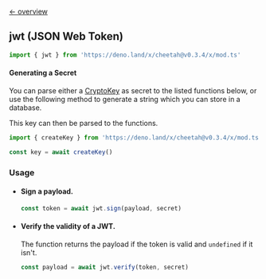 [← overview](https://github.com/azurystudio/cheetah/blob/dev/guide/index.md)

## jwt (JSON Web Token)

```ts
import { jwt } from 'https://deno.land/x/cheetah@v0.3.4/x/mod.ts'
```

#### Generating a Secret

You can parse either a [CryptoKey](https://developer.mozilla.org/en-US/docs/Web/API/CryptoKey) as secret to the listed functions below, or use the following method to generate a string which you can store in a database.

This key can then be parsed to the functions.

```ts
import { createKey } from 'https://deno.land/x/cheetah@v0.3.4/x/mod.ts'

const key = await createKey()
```

### Usage

- #### Sign a payload.

    ```ts
    const token = await jwt.sign(payload, secret)
    ```

- #### Verify the validity of a JWT.

  The function returns the payload if the token is valid and `undefined` if it isn't.

    ```ts
    const payload = await jwt.verify(token, secret)
    ```
